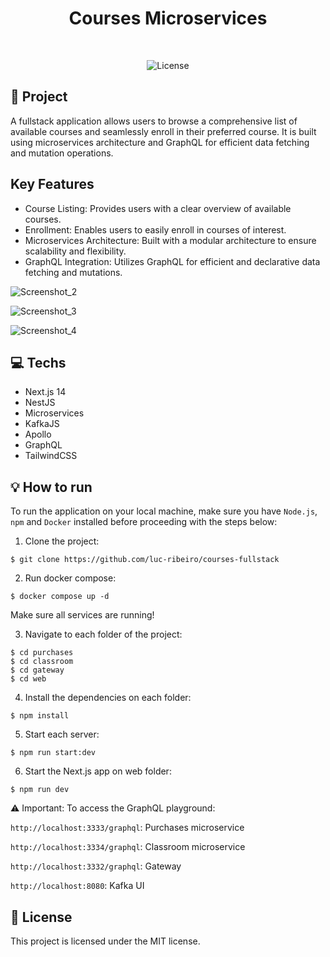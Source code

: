 <h1 align="center" style="text-align: center;">
  Courses Microservices
</h1>

<br>

<p align="center">
  <img alt="License" src="https://img.shields.io/static/v1?label=license&message=MIT&color=49AA26&labelColor=000000">
</p>

<h2 id="project">📁 Project</h2>

A fullstack application allows users to browse a comprehensive list of available courses and seamlessly enroll in their preferred course. It is built using microservices architecture and GraphQL for efficient data fetching and mutation operations.

<h2 id="project">Key Features</h2>

- Course Listing: Provides users with a clear overview of available courses.
- Enrollment: Enables users to easily enroll in courses of interest.
- Microservices Architecture: Built with a modular architecture to ensure scalability and flexibility.
- GraphQL Integration: Utilizes GraphQL for efficient and declarative data fetching and mutations.

![Screenshot_2](https://github.com/luc-ribeiro/courses-fullstack/assets/69688077/260ddef7-b147-480b-befd-7034be834d95)

![Screenshot_3](https://github.com/luc-ribeiro/courses-fullstack/assets/69688077/69e95c8b-f52c-40e4-8918-999c30ea22a1)

![Screenshot_4](https://github.com/luc-ribeiro/courses-fullstack/assets/69688077/9ede930b-faed-4291-915c-e1d5cf315cd6)


<h2 id="technologies">💻 Techs</h2>

- Next.js 14
- NestJS
- Microservices
- KafkaJS
- Apollo
- GraphQL
- TailwindCSS

<h2 id="usage">💡 How to run</h2>

To run the application on your local machine, make sure you have `Node.js`, `npm` and `Docker` installed before proceeding with the steps below:

1. Clone the project:

```
$ git clone https://github.com/luc-ribeiro/courses-fullstack
```

2. Run docker compose:

```
$ docker compose up -d
```

Make sure all services are running!

3. Navigate to each folder of the project:

```
$ cd purchases
$ cd classroom
$ cd gateway
$ cd web
```

4. Install the dependencies on each folder:

```
$ npm install
```

5. Start each server:

```
$ npm run start:dev
```

6. Start the Next.js app on web folder:

```
$ npm run dev
```

⚠️ Important: To access the GraphQL playground:

```http://localhost:3333/graphql```: Purchases microservice

```http://localhost:3334/graphql```: Classroom microservice

```http://localhost:3332/graphql```: Gateway

```http://localhost:8080```: Kafka UI

<h2 id="license">📝 License</h2>

This project is licensed under the MIT license.
